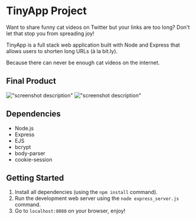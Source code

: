 # TinyApp Project

Want to share funny cat videos on Twitter but your links are too long? Don't let that stop you from spreading  joy!

TinyApp is a full stack web application built with Node and Express that allows users to shorten long URLs (à la bit.ly). 

Because there can never be enough cat videos on the internet.

## Final Product

!["screenshot description"](#)
!["screenshot description"](#)

## Dependencies

- Node.js
- Express
- EJS
- bcrypt
- body-parser
- cookie-session

## Getting Started

1) Install all dependencies (using the `npm install` command).
2) Run the development web server using the `node express_server.js` command.
3) Go to `localhost:8080` on your browser, enjoy!